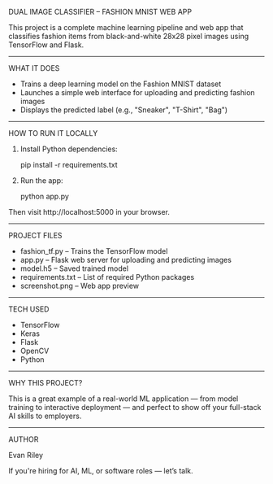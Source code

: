 DUAL IMAGE CLASSIFIER – FASHION MNIST WEB APP

This project is a complete machine learning pipeline and web app that classifies fashion items from black-and-white 28x28 pixel images using TensorFlow and Flask.

---

WHAT IT DOES

- Trains a deep learning model on the Fashion MNIST dataset
- Launches a simple web interface for uploading and predicting fashion images
- Displays the predicted label (e.g., "Sneaker", "T-Shirt", "Bag")

---

HOW TO RUN IT LOCALLY

1. Install Python dependencies:

   pip install -r requirements.txt

2. Run the app:

   python app.py

Then visit http://localhost:5000 in your browser.

---

PROJECT FILES

- fashion_tf.py – Trains the TensorFlow model
- app.py – Flask web server for uploading and predicting images
- model.h5 – Saved trained model
- requirements.txt – List of required Python packages
- screenshot.png – Web app preview

---

TECH USED

- TensorFlow
- Keras
- Flask
- OpenCV
- Python

---

WHY THIS PROJECT?

This is a great example of a real-world ML application — from model training to interactive deployment — and perfect to show off your full-stack AI skills to employers.

---

AUTHOR

Evan Riley

If you're hiring for AI, ML, or software roles — let’s talk.
